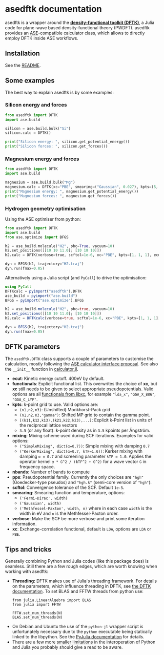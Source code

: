 # asedftk documentation

asedftk is a wrapper around the
[**density-functional toolkit (DFTK)**](https://dftk.org),
a Julia code for plane-wave based density-functional theory (PWDFT).
asedftk provides an [ASE](https://wiki.fysik.dtu.dk/ase/index.html)-compatible
calculator class,
which allows to directly employ DFTK inside ASE workflows.

## Installation
See the [README](../README.md#installation).

## Some examples
The best way to explain asedftk is by some examples:

### Silicon energy and forces
```python
from asedftk import DFTK
import ase.build

silicon = ase.build.bulk("Si")
silicon.calc = DFTK()

print("Silicon energy: ", silicon.get_potential_energy())
print("Silicon forces: ", silicon.get_forces())
```

### Magnesium energy and forces
```python
from asedftk import DFTK
import ase.build

magnesium = ase.build.bulk("Mg")
magnesium.calc = DFTK(xc="PBE", smearing=("Gaussian", 0.027), kpts=(5, 5, 5))
print("Magnesium energy: ", magnesium.get_potential_energy())
print("Magnesium forces: ", magnesium.get_forces())
```

### Hydrogen geometry optimisation
Using the ASE optimiser from python:
```python
from asedftk import DFTK
import ase.build
from ase.optimize import BFGS

h2 = ase_build.molecule("H2", pbc=True, vacuum=10)
h2.set_positions([[10 10 11.0]; [10 10 10]])
h2.calc = DFTK(verbose=true, scftol=1e-6, xc="PBE", kpts=[1, 1, 1], ecut=50)

dyn = BFGS(h2, trajectory="H2.traj")
dyn.run(fmax=0.05)
```
Alternatively using a Julia script (and `PyCall`) to drive the optimisation:
```julia
using PyCall
DFTKcalc = pyimport("asedftk").DFTK
ase_build = pyimport("ase.build")
BFGS = pyimport("ase.optimize").BFGS

h2 = ase_build.molecule("H2", pbc=true, vacuum=10)
h2.set_positions([[10 10 11.0]; [10 10 10]])
h2.calc = DFTKcalc(verbose=true, scftol=1e-6, xc="PBE", kpts=[1, 1, 1], ecut=50)

dyn = BFGS(h2, trajectory="H2.traj")
dyn.run(fmax=0.05)
```

## DFTK parameters
The `asedftk.DFTK` class supports a couple of parameters
to customise the calculation,
mostly following the
[ASE calculator interface proposal](https://wiki.fysik.dtu.dk/ase/development/proposals/calculators.html).
See also the `__init__` function
in [calculator.jl](https://github.com/mfherbst/asedftk/blob/master/asedftk/calculator.jl).

- **ecut**: Kinetic energy cutoff. 400eV by default.
- **functionals**: Explicit functional list.
  This overwrites the choice of **xc**, but **xc** still needs to be given to select
  appropriate pseudopotentials. Valid options are
  all [functionals from libxc](https://www.tddft.org/programs/libxc/functionals/),
  for example `"lda_x"`, `"GGA_X_B86"`, `"GGA_C_LYP"`.
- **kpts**: k-point grid to use. Valid options are:
	- `(n1,n2,n3)`: (Unshifted) Monkhorst-Pack grid
	- `(n1,n2,n3,"gamma")`: Shifted MP grid to contain the gamma point.
	- `[(k11,k12,k13),(k21,k22,k23),...]`: Explicit k-Point list in units of the reciprocal lattice vectors
    - `3.5` (or any float): k-point density as in `3.5` kpoints per Ǎngström.
- **mixing**: Mixing scheme used during SCF iterations. Examples for valid options:
	- `("SimpleMixing", dict(α=0.7))`: Simple mixing with damping `0.7`
	- `("KerkerMixing", dict(α=0.7, kTF=1.0))`: Kerker mixing with damping `α = 0.7` and
	  screening parameter `kTF = 1.0`. Applies the operator kernel
	  `α * G^2 / (kTF^2 + G^2)` for a wave vector `G` in frequency space.
- **nbands**: Number of bands to compute
- **pps**: Pseudopotential family. Currently the only choices are `"hgh"`
  (Goedecker-type pseudos) and `"hgh.k"` (semi-core version of `"hgh"`).
- **scftol**: Convergence tolerance of the SCF. Default `1e-5`.
- **smearing**: Smearing function and temperature, options:
	- `('Fermi-Dirac', width)`
	- `('Gaussian', width)`
	- `('Methfessel-Paxton', width, n)`
	where in each case `width` is the width in eV and `n` is the Methfessel-Paxton order.
- **verbose**: Make the SCF be more verbose and print some iteration information.
- **xc**: Exchange-correlation functional, default is `LDA`, options are `LDA` or `PBE`.

## Tips and tricks
Generally combining Python and Julia codes (like this package does) is seamless.
Still there are a few rough edges,
which are worth knowing when working with asedftk:

- **Threading:** DFTK makes use of Julia's threading framework.
  For details on the parameters, which influence threading in DFTK,
  see [the DFTK documentation](https://docs.dftk.org/dev/guide/parallelisation/).
  To set BLAS and FFTW threads from python use:
  ```
  from julia.LinearAlgebra import BLAS
  from julia import FFTW

  FFTW.set_num_threads(N)
  BLAS.set_num_threads(N)
  ```
- On Debian and Ubuntu the use of the `python-jl` wrapper script
  is unfortunately necessary due to the `python` executable being
  statically linked to the libpython.
  See the [PyJulia documentation](https://pyjulia.readthedocs.io/en/stable/troubleshooting.html#your-python-interpreter-is-statically-linked-to-libpython)
  for details.
- There are a few more [smaller limitations](https://pyjulia.readthedocs.io/en/stable/limitations.html)
  in the interoperation of Python and Julia you probably should give a read to be aware.
